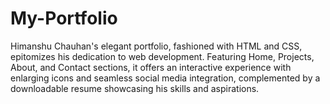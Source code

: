 # My-Portfolio
Himanshu Chauhan's elegant portfolio, fashioned with HTML and CSS, epitomizes his dedication to web development. Featuring Home, Projects, About, and Contact sections, it offers an interactive experience with enlarging icons and seamless social media integration, complemented by a downloadable resume showcasing his skills and aspirations.
